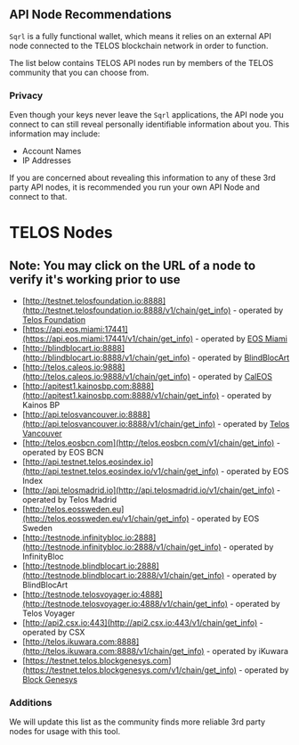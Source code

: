 ## API Node Recommendations

`Sqrl` is a fully functional wallet, which means it relies on an external API node connected to the TELOS blockchain network in order to function.

The list below contains TELOS API nodes run by members of the TELOS community that you can choose from.

### Privacy

Even though your keys never leave the `Sqrl` applications, the API node you connect to can still reveal personally identifiable information about you. This information may include:

- Account Names
- IP Addresses

If you are concerned about revealing this information to any of these 3rd party API nodes, it is recommended you run your own API Node and connect to that.

# TELOS Nodes
## Note: You may click on the URL of a node to verify it's working prior to use
- [http://testnet.telosfoundation.io:8888](http://testnet.telosfoundation.io:8888/v1/chain/get_info) - operated by [Telos Foundation](https://telosfoundation.io)
- [https://api.eos.miami:17441](https://api.eos.miami:17441/v1/chain/get_info) - operated by [EOS Miami](https://eos.miami/)
- [http://blindblocart.io:8888](http://blindblocart.io:8888/v1/chain/get_info) - operated by [BlindBlocArt](http://blindblocart.io/)
- [http://telos.caleos.io:9888](http://telos.caleos.io:9888/v1/chain/get_info) - operated by [CalEOS](http://caleos.io)
- [http://apitest1.kainosbp.com:8888](http://apitest1.kainosbp.com:8888/v1/chain/get_info) - operated by Kainos BP
- [http://api.telosvancouver.io:8888](http://api.telosvancouver.io:8888/v1/chain/get_info) - operated by [Telos Vancouver](https://www.telosvancouver.io/) 
- [http://telos.eosbcn.com](http://telos.eosbcn.com/v1/chain/get_info) - operated by EOS BCN
- [http://api.testnet.telos.eosindex.io](http://api.testnet.telos.eosindex.io/v1/chain/get_info) - operated by EOS Index
- [http://api.telosmadrid.io](http://api.telosmadrid.io/v1/chain/get_info) - operated by Telos Madrid
- [http://telos.eossweden.eu](http://telos.eossweden.eu/v1/chain/get_info) - operated by EOS Sweden
- [http://testnode.infinitybloc.io:2888](http://testnode.infinitybloc.io:2888/v1/chain/get_info) - operated by InfinityBloc
- [http://testnode.blindblocart.io:2888](http://testnode.blindblocart.io:2888/v1/chain/get_info) - operated by BlindBlocArt
- [http://testnode.telosvoyager.io:4888](http://testnode.telosvoyager.io:4888/v1/chain/get_info) - operated by Telos Voyager
- [http://api2.csx.io:443](http://api2.csx.io:443/v1/chain/get_info) - operated by CSX
- [http://telos.ikuwara.com:8888](http://telos.ikuwara.com:8888/v1/chain/get_info) - operated by iKuwara
- [https://testnet.telos.blockgenesys.com](https://testnet.telos.blockgenesys.com/v1/chain/get_info) - operated by [Block Genesys](https://www.blockgenesys.com/)
### Additions

We will update this list as the community finds more reliable 3rd party nodes for usage with this tool.
